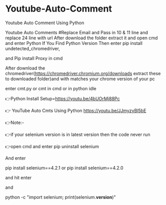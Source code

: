 # Youtube-Auto-Comment
Youtube Auto Comment Using Python

Youtube Auto Comments #Replace Email and Pass in 10 & 11 line and replace 24 line with url After download the folder extract it and open cmd and enter Python If You Find Python Version
Then enter pip install undetected_chromedriver,

and Pip install Proxy  in cmd 

After download the chromedriver(https://chromedriver.chromium.org/downloads extract these to downloaded folder)and with matches your chrome version of your pc 

enter cmt.py or cmt in cmd or in python idle

👉Python Install Setup=https://youtu.be/4bUOrMj88Pc

👉 YouTube Auto Cmts Using Python 
https://youtu.be/JJmyzyBl5bE

👉Note:-

👉if your selenium version is in latest version then 
the code never run 

👉open cmd and enter pip uninstall selenium

And enter 

pip install selenium==4.2.1
or
pip install selenium==4.2.0

and hit enter 

and 

python -c "import selenium; print(selenium.__version__)"
<to check the current version of selenium>
